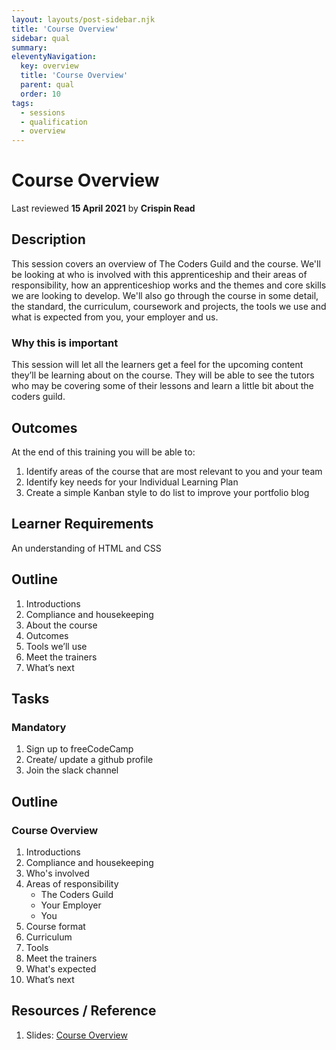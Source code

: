 ```yaml
---
layout: layouts/post-sidebar.njk
title: 'Course Overview'
sidebar: qual
summary: 
eleventyNavigation:
  key: overview
  title: 'Course Overview'
  parent: qual
  order: 10
tags:
  - sessions
  - qualification
  - overview
---
```

# Course Overview
Last reviewed **15 April 2021** by **Crispin Read**

## Description
This session covers an overview of The Coders Guild and the course. We'll be looking at who is involved with this apprenticeship and their areas of responsibility, how an apprenticeshiop works and the themes and core skills we are looking to develop. 
We'll also go through the course in some detail, the standard, the curriculum, coursework and projects, the tools we use and what is expected from you, your employer and us.

### Why this is important
This session will let all the learners get a feel for the upcoming content they’ll be learning about on the course. They will be able to see the tutors who may be covering some of their lessons and learn a little bit about the coders guild.

## Outcomes

At the end of this training you will be able to:
1. Identify areas of the course that are most relevant to you and your team
1. Identify key needs for your Individual Learning Plan
1. Create a simple Kanban style to do list to improve your portfolio blog

## Learner Requirements

An understanding of HTML and CSS

## **Outline**

1. Introductions
2. Compliance and housekeeping
3. About the course
4. Outcomes
5. Tools we’ll use
6. Meet the trainers
7. What’s next

## **Tasks**

### **Mandatory**

1. Sign up to freeCodeCamp
1. Create/ update a github profile
1. Join the slack channel


## Outline
### Course Overview
1. Introductions
1. Compliance and housekeeping
1. Who's involved
1. Areas of responsibility
    - The Coders Guild
    - Your Employer
    - You
1. Course format
1. Curriculum
1. Tools
1. Meet the trainers
1. What's expected
1. What’s next


## Resources / Reference

1. Slides: [Course Overview](https://docs.google.com/presentation/d/1swSqCdjv5Ed1Tfwyp-2X_XnJKzdnsDtUDjo4UOJBNLc/edit#slide=id.g26d06bb88a_0_180)

